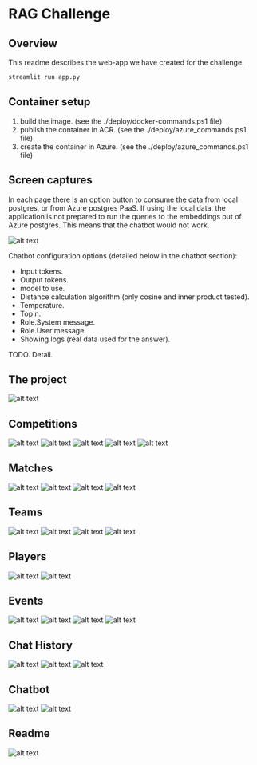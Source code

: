 # RAG Challenge

## Overview

This readme describes the web-app we have created for the challenge.

```bash
streamlit run app.py

```

## Container setup

1. build the image. (see the ./deploy/docker-commands.ps1 file)
2. publish the container in ACR. (see the ./deploy/azure_commands.ps1 file)
3. create the container in Azure. (see the ./deploy/azure_commands.ps1 file)

## Screen captures

In each page there is an option button to consume the data from local postgres, or from Azure postgres PaaS. If using the local data, the application is not prepared to run the queries to the embeddings out of Azure postgres. This means that the chatbot would not work.

![alt text](../images/app/image-001.png)

Chatbot configuration options (detailed below in the chatbot section):

- Input tokens.
- Output tokens.
- model to use.
- Distance calculation algorithm (only cosine and inner product tested).
- Temperature.
- Top n.
- Role.System message.
- Role.User message.
- Showing logs (real data used for the answer).

TODO. Detail.

## The project

![alt text](../images/app/image-0.png)

## Competitions

![alt text](../images/app/image-1.png)
![alt text](../images/app/image-2.png)
![alt text](../images/app/image-3.png)
![alt text](../images/app/image-4.png)
![alt text](../images/app/image-5.png)

## Matches

![alt text](../images/app/image-6.png)
![alt text](../images/app/image-7.png)
![alt text](../images/app/image-8.png)
![alt text](../images/app/image-9.png)

## Teams

![alt text](../images/app/image-10.png)
![alt text](../images/app/image-11.png)
![alt text](../images/app/image-12.png)
![alt text](../images/app/image-13.png)

## Players

![alt text](../images/app/image-14.png)
![alt text](../images/app/image-15.png)

## Events

![alt text](../images/app/image-16.png)
![alt text](../images/app/image-17.png)
![alt text](../images/app/image-18.png)
![alt text](../images/app/image-19.png)

## Chat History

![alt text](../images/app/image-20.png)
![alt text](../images/app/image-21.png)
![alt text](../images/app/image-22.png)

## Chatbot

![alt text](../images/app/image-23.png)
![alt text](../images/app/image-24.png)

## Readme

![alt text](../images/app/image-25.png)

